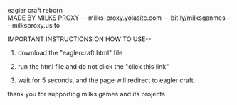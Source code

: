 eagler craft reborn                                                          
MADE BY MILKS PROXY -- milks-proxy.yolasite.com -- bit.ly/milksganmes -- milksproxy.us.to
 
 
 
 
 IMPORTANT INSTRUCTIONS ON HOW TO USE--
1. download the "eaglercraft.html" file
                                      
2. run the html file and do not click the "click this link"
3. wait for 5 seconds, and the page will redirect to eagler craft.

thank you for supporting milks games and its projects
